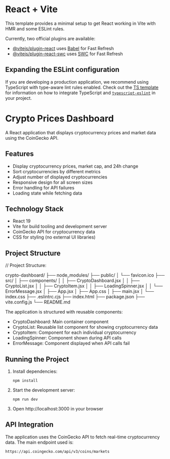 # React + Vite

This template provides a minimal setup to get React working in Vite with HMR and some ESLint rules.

Currently, two official plugins are available:

- [@vitejs/plugin-react](https://github.com/vitejs/vite-plugin-react/blob/main/packages/plugin-react) uses [Babel](https://babeljs.io/) for Fast Refresh
- [@vitejs/plugin-react-swc](https://github.com/vitejs/vite-plugin-react/blob/main/packages/plugin-react-swc) uses [SWC](https://swc.rs/) for Fast Refresh

## Expanding the ESLint configuration

If you are developing a production application, we recommend using TypeScript with type-aware lint rules enabled. Check out the [TS template](https://github.com/vitejs/vite/tree/main/packages/create-vite/template-react-ts) for information on how to integrate TypeScript and [`typescript-eslint`](https://typescript-eslint.io) in your project.

# Crypto Prices Dashboard

A React application that displays cryptocurrency prices and market data using the CoinGecko API.

## Features

- Display cryptocurrency prices, market cap, and 24h change
- Sort cryptocurrencies by different metrics
- Adjust number of displayed cryptocurrencies
- Responsive design for all screen sizes
- Error handling for API failures
- Loading state while fetching data

## Technology Stack

- React 19
- Vite for build tooling and development server
- CoinGecko API for cryptocurrency data
- CSS for styling (no external UI libraries)

## Project Structure

// Project Structure:

crypto-dashboard/
├── node_modules/
├── public/
│   └── favicon.ico
├── src/
│   ├── components/
│   │   ├── CryptoDashboard.jsx
│   │   ├── CryptoList.jsx
│   │   ├── CryptoItem.jsx
│   │   ├── LoadingSpinner.jsx
│   │   └── ErrorMessage.jsx
│   ├── App.jsx
│   ├── App.css
│   ├── main.jsx
│   └── index.css
├── .eslintrc.cjs
├── index.html
├── package.json
├── vite.config.js
└── README.md


The application is structured with reusable components:
- CryptoDashboard: Main container component
- CryptoList: Reusable list component for showing cryptocurrency data
- CryptoItem: Component for each individual cryptocurrency
- LoadingSpinner: Component shown during API calls
- ErrorMessage: Component displayed when API calls fail

## Running the Project

1. Install dependencies:
   ```
   npm install
   ```

2. Start the development server:
   ```
   npm run dev
   ```

3. Open http://localhost:3000 in your browser

## API Integration

The application uses the CoinGecko API to fetch real-time cryptocurrency data. The main endpoint used is:
```
https://api.coingecko.com/api/v3/coins/markets
```

